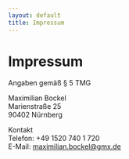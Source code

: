 ```yaml
---
layout: default
title: Impressum
---
```


# Impressum

Angaben gemäß § 5 TMG<br />

Maximilian Bockel<br />
Marienstraße 25<br />
90402 Nürnberg<br />

Kontakt<br />
Telefon: +49 1520 740 1 720<br />
E-Mail: maximilian.bockel@gmx.de<br />
